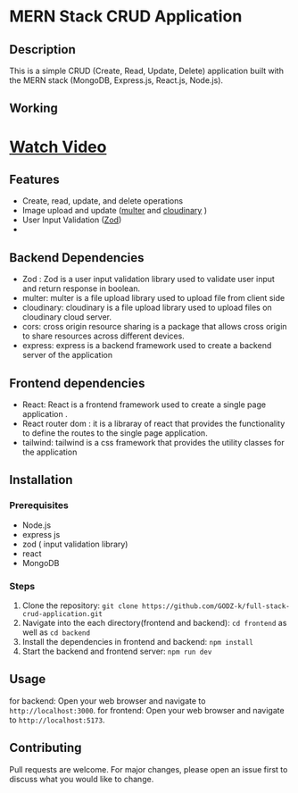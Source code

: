 ﻿# MERN Stack CRUD Application

## Description
This is a simple CRUD (Create, Read, Update, Delete) application built with the MERN stack (MongoDB, Express.js, React.js, Node.js).

## Working

# [Watch Video](https://res.cloudinary.com/do1fqeebr/video/upload/v1711953939/rhwflrgtl23ukwwqatqa.mp4)

## Features
- Create, read, update, and delete operations
- Image upload and update ([multer](https://github.com/expressjs/multer.git) and [cloudinary](https://cloudinary.com/) )
- User Input Validation ([Zod](https://zod.dev))
-

## Backend Dependencies
- Zod : Zod is a user input validation library used to validate user input and return response in boolean.
- multer: multer is a file upload library used to upload file from client side
- cloudinary: cloudinary is a file upload library used to upload files on cloudinary cloud server.
- cors: cross origin resource sharing is a package that allows cross origin to share resources across different devices.
- express: express is a backend framework used to create a backend server of the application

## Frontend dependencies
- React: React is a frontend framework used to create a single page application .
- React router dom : it is a libraray of react that provides the functionality to define the routes to the single page application.
- tailwind: tailwind is a css framework that provides the utility classes for the application

## Installation

### Prerequisites
- Node.js
- express js
- zod ( input validation library)
- react
- MongoDB

### Steps
1. Clone the repository: `git clone https://github.com/GODZ-k/full-stack-crud-application.git`
2. Navigate into the each directory(frontend and backend): `cd frontend` as well as `cd backend`
3. Install the dependencies in frontend and backend: `npm install`
4. Start the backend and frontend server: `npm run dev`

## Usage
for backend: Open your web browser and navigate to `http://localhost:3000`.
for frontend: Open your web browser and navigate to `http://localhost:5173`.

## Contributing
Pull requests are welcome. For major changes, please open an issue first to discuss what you would like to change.

